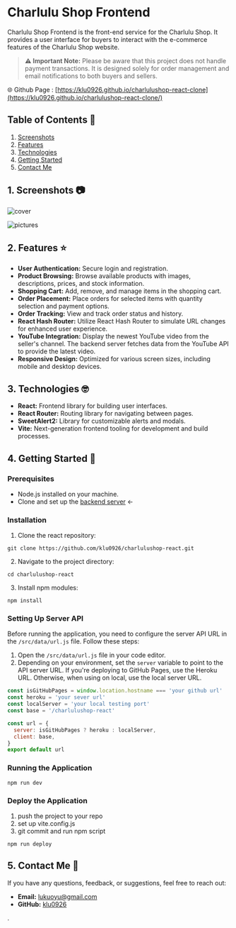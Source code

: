 # Charlulu Shop Frontend

Charlulu Shop Frontend is the front-end service for the Charlulu Shop. It provides a user interface for buyers to interact with the e-commerce features of the Charlulu Shop website.

> **⚠️ Important Note:** Please be aware that this project does not handle payment transactions. It is designed solely for order management and email notifications to both buyers and sellers.

🌐 Github Page : [https://klu0926.github.io/charlulushop-react-clone](https://klu0926.github.io/charlulushop-react-clone/)


## Table of Contents 📖

1. [Screenshots](#1-screenshots-)
2. [Features](#2-features-%EF%B8%8F)
3. [Technologies](#3-technologies-)
4. [Getting Started](#4-getting-started-)
5. [Contact Me](#5-contact-me-)

## 1. Screenshots 📷

![cover](/public/images/readme-cover.png)

![pictures](/public/images/readme-page.png)

## 2. Features ⭐️

- **User Authentication:** Secure login and registration.
- **Product Browsing:** Browse available products with images, descriptions, prices, and stock information.
- **Shopping Cart:** Add, remove, and manage items in the shopping cart.
- **Order Placement:** Place orders for selected items with quantity selection and payment options.
- **Order Tracking:** View and track order status and history.
- **React Hash Router:** Utilize React Hash Router to simulate URL changes for enhanced user experience.
- **YouTube Integration:** Display the newest YouTube video from the seller's channel. The backend server fetches data from the YouTube API to provide the latest video.
- **Responsive Design:** Optimized for various screen sizes, including mobile and desktop devices.

## 3. Technologies 🤓

- **React:** Frontend library for building user interfaces.
- **React Router:** Routing library for navigating between pages.
- **SweetAlert2:** Library for customizable alerts and modals.
- **Vite:** Next-generation frontend tooling for development and build processes.

## 4. Getting Started 🚀

### Prerequisites

- Node.js installed on your machine.
- Clone and set up the [backend server](https://github.com/klu0926/charlulushop-backend) <-

### Installation

1. Clone the react repository:

```
git clone https://github.com/klu0926/charlulushop-react.git
```

2. Navigate to the project directory:

```
cd charlulushop-react

```

3. Install npm modules:

```
npm install
```

### Setting Up Server API

Before running the application, you need to configure the server API URL in the `/src/data/url.js` file. Follow these steps:

1. Open the `/src/data/url.js` file in your code editor.
2. Depending on your environment, set the `server` variable to point to the API server URL. If you're deploying to GitHub Pages, use the Heroku URL. Otherwise, when using on local, use the local server URL.

```javascript
const isGitHubPages = window.location.hostname === 'your github url'
const heroku = 'your sever url'
const localServer = 'your local testing port'
const base = '/charlulushop-react'

const url = {
  server: isGitHubPages ? heroku : localServer,
  client: base,
}
export default url
```

### Running the Application

```
npm run dev
```

### Deploy the Application

1. push the project to your repo
2. set up vite.config.js
3. git commit and run npm script

```
npm run deploy
```

## 5. Contact Me 👋

If you have any questions, feedback, or suggestions, feel free to reach out:

- **Email:** [lukuoyu@gmail.com](mailto:your.email@example.com)
- **GitHub:** [klu0926](https://github.com/klu0926)

.

